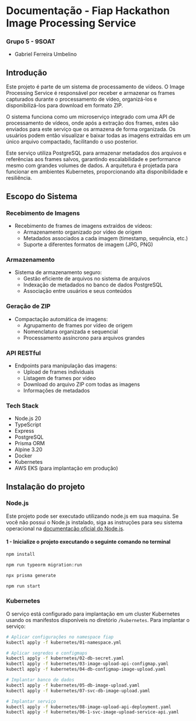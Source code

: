 
# Documentação - Fiap Hackathon Image Processing Service  
### Grupo 5 - 9SOAT
 - Gabriel Ferreira Umbelino

## Introdução
Este projeto é parte de um sistema de processamento de vídeos. O Image Processing Service é responsável por receber e armazenar os frames capturados durante o processamento de vídeo, organizá-los e disponibilizá-los para download em formato ZIP.

O sistema funciona como um microserviço integrado com uma API de processamento de vídeos, onde após a extração dos frames, estes são enviados para este serviço que os armazena de forma organizada. Os usuários podem então visualizar e baixar todas as imagens extraídas em um único arquivo compactado, facilitando o uso posterior.

Este serviço utiliza PostgreSQL para armazenar metadados dos arquivos e referências aos frames salvos, garantindo escalabilidade e performance mesmo com grandes volumes de dados. A arquitetura é projetada para funcionar em ambientes Kubernetes, proporcionando alta disponibilidade e resiliência.

## Escopo do Sistema

### Recebimento de Imagens
- Recebimento de frames de imagens extraídos de vídeos:
  - Armazenamento organizado por vídeo de origem
  - Metadados associados a cada imagem (timestamp, sequência, etc.)
  - Suporte a diferentes formatos de imagem (JPG, PNG)

### Armazenamento
- Sistema de armazenamento seguro:
  - Gestão eficiente de arquivos no sistema de arquivos
  - Indexação de metadados no banco de dados PostgreSQL
  - Associação entre usuários e seus conteúdos

### Geração de ZIP
- Compactação automática de imagens:
  - Agrupamento de frames por vídeo de origem
  - Nomenclatura organizada e sequencial
  - Processamento assíncrono para arquivos grandes

### API RESTful
- Endpoints para manipulação das imagens:
  - Upload de frames individuais
  - Listagem de frames por vídeo
  - Download do arquivo ZIP com todas as imagens
  - Informações de metadados


### Tech Stack

- Node.js 20
- TypeScript
- Express
- PostgreSQL
- Prisma ORM
- Alpine 3.20
- Docker
- Kubernetes
- AWS EKS (para implantação em produção)


## Instalação do projeto


### Node.js
Este projeto pode ser executado utilizando node.js em sua maquina.
Se você não possui o Node.js instalado, siga as instruções para seu sistema operacional na [documentação oficial do Node.js](https://nodejs.org/en/download).

#### 1 - Inicialize o projeto executando o seguinte comando no terminal
```bash
npm install

npm run typeorm migration:run

npx prisma generate

npm run start
```

### Kubernetes

O serviço está configurado para implantação em um cluster Kubernetes usando os manifestos disponíveis no diretório `/kubernetes`. Para implantar o serviço:

```bash
# Aplicar configurações no namespace fiap
kubectl apply -f kubernetes/01-namespace.yml

# Aplicar segredos e configmaps
kubectl apply -f kubernetes/02-db-secret.yaml
kubectl apply -f kubernetes/03-image-upload-api-configmap.yaml
kubectl apply -f kubernetes/04-db-configmap-image-upload.yaml

# Implantar banco de dados
kubectl apply -f kubernetes/05-db-image-upload.yaml
kubectl apply -f kubernetes/07-svc-db-image-upload.yaml

# Implantar serviço
kubectl apply -f kubernetes/08-image-upload-api-deployment.yaml
kubectl apply -f kubernetes/06-1-svc-image-upload-service-api.yaml
```
